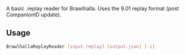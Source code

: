 A basic .replay reader for Brawlhalla.
Uses the 9.01 replay format (post CompanionID update).

## Usage
```sh
BrawlhallaReplayReader [input.replay] [output.json] [-i]
```
